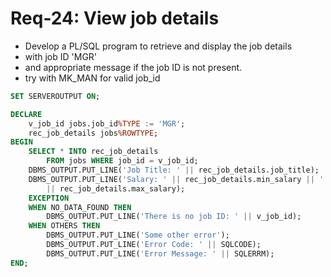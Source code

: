 # Req-24: View job details
- Develop a PL/SQL program to retrieve and display the job details 
- with job ID 'MGR' 
- and appropriate message if the job ID is not present.
- try with MK_MAN for valid job_id

```sql
SET SERVEROUTPUT ON;

DECLARE
    v_job_id jobs.job_id%TYPE := 'MGR';
    rec_job_details jobs%ROWTYPE;
BEGIN
    SELECT * INTO rec_job_details
        FROM jobs WHERE job_id = v_job_id;
    DBMS_OUTPUT.PUT_LINE('Job Title: ' || rec_job_details.job_title);
    DBMS_OUTPUT.PUT_LINE('Salary: ' || rec_job_details.min_salary || ' - ' 
        || rec_job_details.max_salary);
    EXCEPTION
    WHEN NO_DATA_FOUND THEN
        DBMS_OUTPUT.PUT_LINE('There is no job ID: ' || v_job_id);
    WHEN OTHERS THEN
        DBMS_OUTPUT.PUT_LINE('Some other error');
        DBMS_OUTPUT.PUT_LINE('Error Code: ' || SQLCODE);
        DBMS_OUTPUT.PUT_LINE('Error Message: ' || SQLERRM);
END;
```